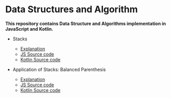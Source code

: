 # Data Structures and Algorithm

**This repository contains Data Structure and Algorithms implementation in JavaScript and Kotlin.**

- Stacks 
  - [Explanation](./Docs/Stacks/stacks.md)
  - [JS Source code](./JavaScript/Stacks.js)
  - [Kotlin Source code](./Kotlin/src/Stacks.kt)

- Application of Stacks: Balanced Parenthesis
  - [Explanation](./Docs/Stacks/Balanced-Paranthesis.md)
  - [JS Source code](./JavaScript/Stacks/Applications/balanced-parenthesis.js)
  - [Kotlin Source code](./Kotlin/src/application/BalancedParanthesis.kt)